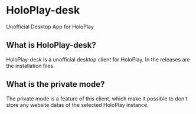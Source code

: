 # HoloPlay-desk
Unofficial Desktop App for HoloPlay


## What is HoloPlay-desk?
HoloPlay-desk is a unofficial desktop client for HoloPlay. In the releases are the installation files. 

## What is the private mode?
The private mode is a feature of this client, which make it possible to don't store any website datas of the selected HoloPlay instance.

